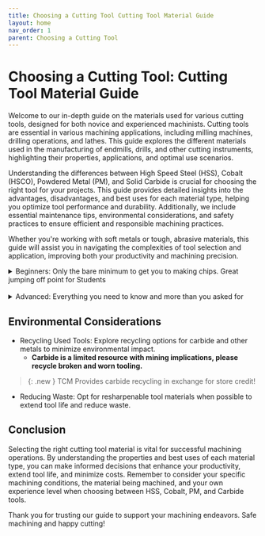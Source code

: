 ```yaml
---
title: Choosing a Cutting Tool Cutting Tool Material Guide
layout: home
nav_order: 1
parent: Choosing a Cutting Tool
---
```


# Choosing a Cutting Tool: Cutting Tool Material Guide

Welcome to our in-depth guide on the materials used for various cutting tools, designed for both novice and experienced machinists. Cutting tools are essential in various machining applications, including milling machines, drilling operations, and lathes. This guide explores the different materials used in the manufacturing of endmills, drills, and other cutting instruments, highlighting their properties, applications, and optimal use scenarios.

Understanding the differences between High Speed Steel (HSS), Cobalt (HSCO), Powdered Metal (PM), and Solid Carbide is crucial for choosing the right tool for your projects. This guide provides detailed insights into the advantages, disadvantages, and best uses for each material type, helping you optimize tool performance and durability. Additionally, we include essential maintenance tips, environmental considerations, and safety practices to ensure efficient and responsible machining practices.

Whether you're working with soft metals or tough, abrasive materials, this guide will assist you in navigating the complexities of tool selection and application, improving both your productivity and machining precision.

<details markdown=block>

  <summary markdown=span>Beginners: Only the bare minimum to get you to making chips. Great jumping off point for Students</summary>

## High Speed Steel (HSS)

Made from a blend of chromium, tungsten, and molybdenum, HSS offers greater hardness, toughness, and durability compared to conventional carbon steel. It is well-suited for both ferrous and nonferrous metals, withstanding higher temperatures and wear during milling operations.

### Advantages

- **Economical:** Cost-effective compared to advanced materials.
- **Tough and Forgiving:** Ideal for operators with less experience.
- **Shock Absorbing:** Suitable for less rigid setups.
- **Versatile:** Works with various materials.

## Solid Carbide (Carbide)

This material is a composite of carbon and tungsten, forming a highly resistant compound. Carbide endmills are preferred for their ability to maintain performance under demanding conditions, such as machining hard materials and achieving high-quality surface finishes. They are particularly effective in newer milling machines that operate at high speeds.

### Advantages

- **Hardness and Durability:** Provides the longest tool life.
- **Longest Tool Life:** Outlasts Cobalt & HSS by 10-20 times reducing cost over the long run.
- **Efficiency:** Allows higher feed rates and RPM, can run 3 to 5 times faster feed rates and Higher RPM than Cobalt tooling.


## Our Recommendation For Beginners

- **Starting Tools:** We recommend starting with HSS tooling when you're new to CNC or manual milling. This is because HSS is more forgiving of errors, which are common as you learn to home/zero your machine, set up work-piece holding, and perform basic operations.
- **Progression:** Once you're comfortable with basic machining tasks and less likely to make costly mistakes, transitioning to carbide tools can significantly enhance your efficiency, skipping other tool materials all together.

 </details>
 
 <br>
 
<details markdown=block>

  <summary markdown=span>Advanced: Everything you need to know and more than you asked for</summary>

## High Speed Steel (HSS)

Made from a blend of chromium, tungsten, and molybdenum, HSS offers greater hardness, toughness, and durability compared to conventional carbon steel. It is well-suited for both ferrous and nonferrous metals, withstanding higher temperatures and wear during milling operations.

### Advantages

- **Economical:** Cost-effective compared to advanced materials.
- **Tough and Forgiving:** Ideal for operators with less experience.
- **Shock Absorbing:** Suitable for less rigid setups.
- **Versatile:** Works with various materials.
- **Red Hardness:** Maintains hardness up to 1000°F without significant dulling.
- **Easy to Resharpen:** Simplifies maintenance and extends tool life.

### Disadvantages

- **Rust:** May rust when used with coolant and improper storage.
- **Lower Productivity:** Must use slower feeds and speeds compared to more expensive materials.

### Grades/Types/Compositions

- Grades
    - **4241**
        - Common grade available in hardware stores.
    - **4341**
        - Offers slightly better wear resistance.
    - **6542 (M2)**
        - High molybdenum content for superior strength and heat resistance.
        - A popular choice for its durability in machining.

### Use Cases

- **Work-piece Materials**
    - **Soft Steels:** HSS endmills work well with lower hardness steels. They can handle the material without wearing out too quickly, which makes them a cost-effective choice for many standard milling operations.
    - **Non-Ferrous Metals:** Materials like aluminum and brass are ideal for HSS endmills. These metals are softer and non-abrasive, allowing HSS endmills to perform effectively without excessive wear.
    - **Plastics:** HSS is suitable for cutting many plastics. Its sharpness and resistance to wear at lower temperatures make it a good choice for precise cuts in various plastic materials.
    - **Wood:** HSS endmills can also be used effectively in woodworking. They are capable of cutting through wood cleanly and maintaining a sharp edge, even with repeated use.
- **Machine Compatibility:**
    - Ideal for use with drill presses and hand power tools due to its toughness and shock absorption.
    - Ideal for less rigid manual mills and CNC machines.

## Cobalt (HSCO)

Cobalt endmills, which are HSS tools enhanced with 5-10% cobalt, offer improved hardness and heat resistance. This makes them suitable for tougher materials that standard HSS cannot handle effectively, such as stainless steel and titanium alloys.

### Advantages

- **Harder than plain HSS:** Better heat and wear resistance.
- **Enhanced Performance:** Offers comprehensive performance enhancements over standard HSS.
- **Easy to Resharpen.**

### Grades/Types/Compositions

- **M35 (Cobalt):** Typically 5% Cobalt.
- **M42 (Super Cobalt):** Higher Cobalt content (Typically 8%) for increased performance.

### Use Cases

- **Work-piece Materials**
    - **Harder Steels:** Cobalt endmills excel in cutting through tougher steels, including high carbon and alloy steels. Their increased heat resistance allows them to maintain their integrity and sharpness even at higher cutting temperatures.
    - **Stainless Steel:** This material is known for its toughness and tendency to work-harden. Cobalt endmills are well-suited for this application due to their ability to withstand the heat generated during machining, preventing premature wear.
    - **Titanium Alloys:** These materials are both strong and abrasive, and they require a tool that can withstand high temperatures without losing hardness. Cobalt endmills are a good choice here, as their 5-10% cobalt content provides the necessary durability and heat resistance.
    - **Nickel Alloys:** Alloys like Inconel are extremely hard to machine due to their high work-hardening rates and high-temperature resilience. Cobalt endmills are effective for these materials due to their enhanced heat and wear resistance.
    - **Cast Irons:** While HSS can also be used for cast irons, cobalt endmills offer longer tool life and improved performance due to their toughness, especially with more abrasive cast irons or those with higher hardness levels.

## Powdered Metal (PM)

Powdered Metal Endmills are made from powdered metals that are pressed and sintered to form the tool. They generally consist of high-speed steel (HSS) materials with additional elements such as cobalt or vanadium to enhance performance. They are particularly valuable for applications involving variable cutting loads and for machining tool steels and hardened steels.

### Advantages

- **Shock Resistance:** Excellent for applications involving variable cutting loads. They perform well in applications involving variable cutting loads and are particularly effective in cutting tool steels and hardened materials without chipping.

### Disadvantages

- **Cost:** More expensive than HSS and Cobalt.

### Grades/Types/Compositions

- **Finer Grain Structure:** Due to the powder metallurgy process.
- **PM M4:** Known for superior red hardness and wear resistance.

### Use Cases

- **Work-piece Materials**
    - **Hardened Steels:** PM endmills are particularly effective for machining tool steels and other hardened steels. Their toughness and wear resistance make them suitable for cutting materials with high hardness levels without excessive wear or chipping.
    - **Stainless Steels:** Known for their work-hardening properties and abrasive nature, stainless steels are well-suited for PM endmills. The fine grain structure of PM endmills allows for a sharp cutting edge that can maintain its integrity under the high temperatures generated when machining stainless steel.
    - **Titanium Alloys:** These materials are challenging to machine due to their strength and tendency to adhere to the cutting tool. PM endmills, particularly those with specific coatings, can effectively handle titanium by reducing wear and preventing material buildup on the cutting edge.
    - **Nickel-based Alloys:** Alloys such as Inconel and Waspaloy are used in high-temperature applications and are notoriously tough to machine. PM endmills, with their superior red hardness and durability, are capable of handling these materials, especially when high precision and finish quality are required.
    - **High-Temperature Alloys:** Other high-temperature alloys, including those used in aerospace applications, require tools that can withstand the extreme conditions without losing hardness. PM endmills are designed to excel in these environments, making them a preferred choice for aerospace component machining.
    - **Cast Irons:** While cast irons can often be machined using less advanced tools, PM endmills provide a higher level of performance, particularly with abrasive or high-silicon cast irons, due to their wear resistance and ability to maintain a sharp cutting edge.

## Solid Carbide (Carbide)

This material is a composite of carbon and tungsten, forming a highly resistant compound. Carbide endmills are preferred for their ability to maintain performance under demanding conditions, such as machining hard materials and achieving high-quality surface finishes. They are particularly effective in newer milling machines that operate at high speeds.

### Advantages

- **Hardness:** Hardest material with the sharpest edges.
- **Longest Tool Life:** Outlasts Cobalt & HSS by 10-20 times reducing cost over the long run.
- **Efficiency:** Allows higher feed rates and RPM, can run 3 to 5 times faster feed rates and Higher RPM than Cobalt tooling.
- **High Precision:** Capable of producing fine finishes and precise cuts, especially in tough materials.

### Disadvantages

- **Cost:** High initial investment, offset by longer lifespan with proper use.
- **Brittleness:** Carbide is unsuitable for "flexible" applications and should not be used in hand drills where tool flexing is likely.
- **Thermal Sensitivity:** Requires careful handling of cooling methods. Susceptible to thermal shock, most provide continuous OR no cooling, do not use a spray bottle
- Needs specialized equipment like a diamond grinder for resharpening.

### Grades/Types/Compositions

- **Micro-grain Structure:** Finer grains leads to improved finish and tool life
- Tungsten Carbide (WC)
    - Primary Carbide Component
- Titanium Carbide (TiC)
    - Added to increase resistance to abrasive wear or cratering of ship forming surface
- Tantalum Carbide (TaC)
    - Added to increase resistance to cutting edge deformation at higher temperatures during heavy cuts

### Use Cases

- **High Precision Manufacturing:** Essential for achieving fine finishes in hard materials.
- **Work-piece Materials**
    - **Hardened Steels:** Carbide endmills excel at machining steels with high hardness levels (above 45 HRC), including tool steels and die steels. Their hardness allows them to maintain a sharp edge and resist wear during the machining of these tough materials.
    - **Stainless Steels:** The toughness and thermal resistance of carbide make it ideal for cutting austenitic, martensitic, and duplex varieties of stainless steel, which are commonly used in the medical and aerospace industries.
    - **Titanium Alloys:** These alloys, such as Titanium 6Al-4V, are notoriously difficult to machine due to their strength and low thermal conductivity. Carbide endmills can operate at high speeds necessary to prevent material build-up on the cutting edge, thereby avoiding premature tool failure.
    - **Nickel-based Alloys:** Materials like Inconel and Monel are used in aerospace and marine applications due to their corrosion resistance and strength at high temperatures. Carbide endmills are one of the few tools hard enough to effectively cut these materials efficiently.
    - **Composite Materials:** Carbide is often used to machine carbon fiber-reinforced plastics (CFRP) and metal matrix composites (MMC). Its hardness and wear resistance are critical for achieving clean cuts and preventing material fraying or delamination.
    - **Precious Metals:** For industries working with precious metals like platinum, gold, and silver, where precision and finish quality are paramount, carbide endmills provide the necessary accuracy and surface finish.
    - **Aluminum Alloys:** Although softer, high-silicon aluminum alloys and other abrasive aluminum types can be effectively machined using carbide tools, particularly when a fine finish is required or when working at very high speeds.
    - **Hard Plastics and Acrylics:** For hard plastics and engineering polymers such as polycarbonate, PEEK, and acrylic, carbide endmills ensure smooth finishes and sharp, clean cuts without the material melting or deforming.

### Notes

- Must use high quality tool holders due to Carbide's brittleness and the higher cutting speeds

</details>

## Environmental Considerations

- Recycling Used Tools: Explore recycling options for carbide and other metals to minimize environmental impact.
    - **Carbide is a limited resource with mining implications, please recycle broken and worn tooling.**
> {: .new  }
>TCM Provides carbide recycling in exchange for store credit!
- Reducing Waste: Opt for resharpenable tool materials when possible to extend tool life and reduce waste.

## Conclusion

Selecting the right cutting tool material is vital for successful machining operations. By understanding the properties and best uses of each material type, you can make informed decisions that enhance your productivity, extend tool life, and minimize costs. Remember to consider your specific machining conditions, the material being machined, and your own experience level when choosing between HSS, Cobalt, PM, and Carbide tools.

Thank you for trusting our guide to support your machining endeavors. Safe machining and happy cutting!
